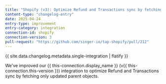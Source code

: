```yaml
---
title: "Shopify (v3): Optimize Refund and Transactions sync by fetching only updated parent objects"
content-type: "changelog-entry"
date: 2025-04-24
entry-type: improvement
entry-category: integration
connection-id: shopify
connection-version: 3
pull-request: "https://github.com/singer-io/tap-shopify/pull/212"
---
```

{{ site.data.changelog.metadata.single-integration | flatify }}

We've improved our {{ this-connection.display_name }} (v{{ this-connection.this-version }}) integration to optimize Refund and Transactions sync by fetching only updated parent objects.